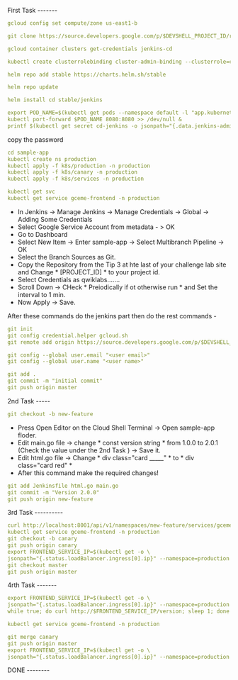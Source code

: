 First Task -------
```yaml
gcloud config set compute/zone us-east1-b

git clone https://source.developers.google.com/p/$DEVSHELL_PROJECT_ID/r/sample-app

gcloud container clusters get-credentials jenkins-cd

kubectl create clusterrolebinding cluster-admin-binding --clusterrole=cluster-admin --user=$(gcloud config get-value account)

helm repo add stable https://charts.helm.sh/stable

helm repo update

helm install cd stable/jenkins
```
```yaml
export POD_NAME=$(kubectl get pods --namespace default -l "app.kubernetes.io/component=jenkins-master" -l "app.kubernetes.io/instance=cd" -o jsonpath="{.items[0].metadata.name}")
kubectl port-forward $POD_NAME 8080:8080 >> /dev/null &
printf $(kubectl get secret cd-jenkins -o jsonpath="{.data.jenkins-admin-password}" | base64 --decode);echo
```
copy the password
```yaml
cd sample-app
kubectl create ns production
kubectl apply -f k8s/production -n production
kubectl apply -f k8s/canary -n production
kubectl apply -f k8s/services -n production
```
```yaml
kubectl get svc
kubectl get service gceme-frontend -n production
```
* In Jenkins -> Manage Jenkins -> Manage Credentials -> Global -> Adding Some Credentials
* Select Google Service Account from metadata - > OK
* Go to Dashboard 
* Select New Item -> Enter sample-app -> Select Multibranch Pipeline -> OK
* Select the Branch Sources as Git.
* Copy the Repository from the Tip 3 at hte last of your challenge lab site and Change * [PROJECT_ID] * to your project id.
* Select Credentials as qwiklabs.......
* Scroll Down -> CHeck * Preiodically if ot otherwise run * and Set the interval to 1 min.
* Now Apply -> Save.

After these commands do the jenkins part then do the rest commands -

```yaml
git init
git config credential.helper gcloud.sh
git remote add origin https://source.developers.google.com/p/$DEVSHELL_PROJECT_ID/r/sample-app
```
```yaml
git config --global user.email "<user email>"
git config --global user.name "<user name>"
```
```yaml
git add .
git commit -m "initial commit"
git push origin master
```

2nd Task -----
```yaml
git checkout -b new-feature
```
* Press Open Editor on the Cloud Shell Terminal -> Open sample-app floder.
* Edit main.go file -> change * const version string *  from 1.0.0 to 2.0.1 (Check the value under the 2nd Task ) -> Save it.
* Edit html.go file -> Change * div class="card _____" * to * div class="card red" *
 * After this command make the required changes!
```yaml
git add Jenkinsfile html.go main.go
git commit -m "Version 2.0.0"
git push origin new-feature
```
3rd Task ----------

```yaml
curl http://localhost:8001/api/v1/namespaces/new-feature/services/gceme-frontend:80/proxy/version
kubectl get service gceme-frontend -n production  
git checkout -b canary
git push origin canary
export FRONTEND_SERVICE_IP=$(kubectl get -o \
jsonpath="{.status.loadBalancer.ingress[0].ip}" --namespace=production services gceme-frontend)
git checkout master
git push origin master
```
4rth Task -------
```yaml
export FRONTEND_SERVICE_IP=$(kubectl get -o \
jsonpath="{.status.loadBalancer.ingress[0].ip}" --namespace=production services gceme-frontend)
while true; do curl http://$FRONTEND_SERVICE_IP/version; sleep 1; done
```
```yaml
kubectl get service gceme-frontend -n production
```
```yaml
git merge canary
git push origin master
export FRONTEND_SERVICE_IP=$(kubectl get -o \
jsonpath="{.status.loadBalancer.ingress[0].ip}" --namespace=production services gceme-frontend)
```
DONE --------
